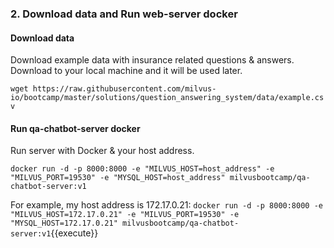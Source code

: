 ### 2. Download data and Run web-server docker

#### Download data
Download example data with insurance related questions & answers. Download to your local machine and it will be used later.

`wget https://raw.githubusercontent.com/milvus-io/bootcamp/master/solutions/question_answering_system/data/example.csv`

#### Run qa-chatbot-server docker
Run server with Docker & your host address.

`docker run -d -p 8000:8000 -e "MILVUS_HOST=host_address" -e "MILVUS_PORT=19530" -e "MYSQL_HOST=host_address" milvusbootcamp/qa-chatbot-server:v1`

For example, my host address is 172.17.0.21:
`docker run -d -p 8000:8000 -e "MILVUS_HOST=172.17.0.21" -e "MILVUS_PORT=19530" -e "MYSQL_HOST=172.17.0.21" milvusbootcamp/qa-chatbot-server:v1`{{execute}}
